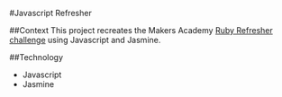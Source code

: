 #Javascript Refresher

##Context
This project recreates the Makers Academy [Ruby Refresher challenge](https://github.com/mishal1/ruby-refresher) using Javascript and Jasmine.

##Technology
- Javascript
- Jasmine
